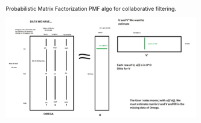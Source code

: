 Probabilistic Matrix Factorization PMF algo for collaborative filtering.

![alt text](https://github.com/frogger21/ColumbiaX-edX-A4-probabilistic-matrix-factorization-PMF-algorithm-for-collaborative-filtering-/blob/master/edx5.JPG)

